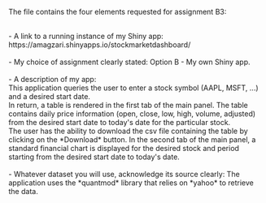 The file contains the four elements requested for assignment B3:  

<br>
- A link to a running instance of my Shiny app:  
https://amagzari.shinyapps.io/stockmarketdashboard/  

<br>
<br>
- My choice of assignment clearly stated:  
Option B - My own Shiny app.  

<br>
<br>
- A description of my app:  
<br>
This application queries the user to enter a stock symbol (AAPL, MSFT, ...) and 
a desired start date. 
<br>
In return, a table is rendered in the first tab of the main panel.  
The table contains daily price information (open, close, low, high, volume, adjusted) from the desired start date to today's date for the particular stock.  
<br>
The user has the ability to download the csv file containing the table by clicking on the *Download* button. In the second tab of the main panel, a standard financial chart is displayed for the desired stock and period starting from the desired start date to today's date.  

<br>
<br>
- Whatever dataset you will use, acknowledge its source clearly:   
The application uses the *quantmod* library that relies on *yahoo* to retrieve the data.

